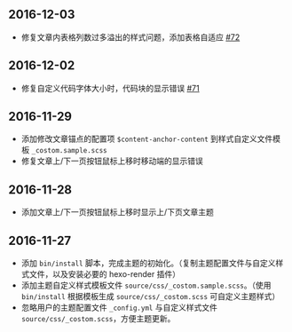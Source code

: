 ## 2016-12-03
- 修复文章内表格列数过多溢出的样式问题，添加表格自适应 [#72](https://github.com/ahonn/hexo-theme-even/issues/72)

## 2016-12-02
- 修复自定义代码字体大小时，代码块的显示错误 [#71](https://github.com/ahonn/hexo-theme-even/issues/71)

## 2016-11-29
- 添加修改文章锚点的配置项 `$content-anchor-content` 到样式自定义文件模板 `_costom.sample.scss`
- 修复文章上/下一页按钮鼠标上移时移动端的显示错误

## 2016-11-28
- 添加文章上/下一页按钮鼠标上移时显示上/下页文章主题

## 2016-11-27
- 添加 `bin/install` 脚本，完成主题的初始化。（复制主题配置文件与自定义样式文件，以及安装必要的 hexo-render 插件）
- 添加主题自定义样式模板文件 `source/css/_costom.sample.scss`。（使用 `bin/install` 根据模板生成 `source/css/_costom.scss` 可自定义主题样式）
- 忽略用户的主题配置文件 `_config.yml` 与自定义样式文件 `source/css/_costom.scss`，方便主题更新。
